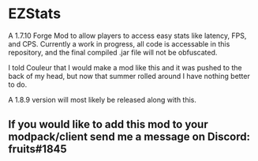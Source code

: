 # EZStats

A 1.7.10 Forge Mod to allow players to access easy stats like latency, FPS, and CPS.
Currently a work in progress, all code is accessable in this repository, and the final compiled .jar file will not be obfuscated.

I told Couleur that I would make a mod like this and it was pushed to the back of my head, but now that summer rolled around I have nothing better to do.

A 1.8.9 version will most likely be released along with this.

## If you would like to add this mod to your modpack/client send me a message on Discord: fruits#1845
